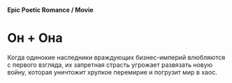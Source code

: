#### Epic Poetic Romance / Movie

# Он + Она

Когда одинокие наследники враждующих бизнес-империй влюбляются с первого взгляда, их запретная страсть угрожает развязать новую войну, которая уничтожит хрупкое перемирие и погрузит мир в хаос.